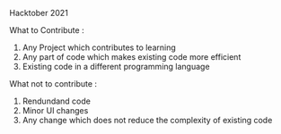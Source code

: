 Hacktober 2021

What to Contribute :
1. Any Project which contributes to learning
2. Any part of code which makes existing code more efficient
3. Existing code in a different programming language


What not to contribute :
1. Rendundand code
2. Minor UI changes
3. Any change which does not reduce the complexity of existing code
